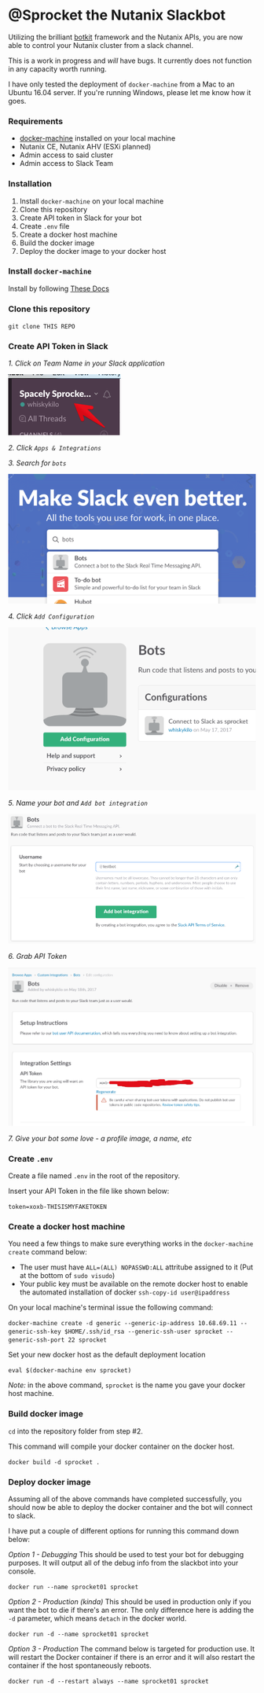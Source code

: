 # @Sprocket the Nutanix Slackbot

Utilizing the brilliant [botkit](https://github.com/howdyai/botkit) framework and the Nutanix APIs, you are now able to control your Nutanix cluster from a slack channel.

This is a work in progress and *will* have bugs. It currently does not function in any capacity worth running.

I have only tested the deployment of `docker-machine` from a Mac to an Ubuntu 16.04 server. If you're running Windows, please let me know how it goes.

### Requirements

* [docker-machine](https://docs.docker.com/machine/install-machine/) installed on your local machine
* Nutanix CE, Nutanix AHV (ESXi planned)
* Admin access to said cluster
* Admin access to Slack Team

### Installation

1. Install `docker-machine` on your local machine
2. Clone this repository
3. Create API token in Slack for your bot
4. Create `.env` file
5. Create a docker host machine
6. Build the docker image
7. Deploy the docker image to your docker host

### Install `docker-machine`

Install by following [These Docs](https://docs.docker.com/machine/install-machine/)

### Clone this repository

`git clone THIS REPO`

### Create API Token in Slack

*1. Click on Team Name in your Slack application*

![IMG](_images/readme00.png)

*2. Click `Apps & Integrations`*

*3. Search for `bots`*

![IMG](_images/readme01.png)

*4. Click `Add Configuration`*

![IMG](_images/readme02.png)

*5. Name your bot and `Add bot integration`*

![IMG](_images/readme03.png)

*6. Grab API Token*

![IMG](_images/readme04.png)

*7. Give your bot some love - a profile image, a name, etc*

### Create `.env`

Create a file named `.env` in the root of the repository.

Insert your API Token in the file like shown below:

`token=xoxb-THISISMYFAKETOKEN`

### Create a docker host machine

You need a few things to make sure everything works in the `docker-machine create` command below:

* The user must have `ALL=(ALL) NOPASSWD:ALL` attritube assigned to it (Put at the bottom of `sudo visudo`)
* Your public key must be available on the remote docker host to enable the automated installation of docker `ssh-copy-id user@ipaddress`

On your local machine's terminal issue the following command:

`docker-machine create -d generic --generic-ip-address 10.68.69.11 --generic-ssh-key $HOME/.ssh/id_rsa --generic-ssh-user sprocket --generic-ssh-port 22 sprocket`

Set your new docker host as the default deployment location

`eval $(docker-machine env sprocket)`

*Note:* in the above command, `sprocket` is the name you gave your docker host machine.

### Build docker image

`cd` into the repository folder from step #2.

This command will compile your docker container on the docker host.

`docker build -d sprocket .`

### Deploy docker image

Assuming all of the above commands have completed successfully, you should now be able to deploy the docker container and the bot will connect to slack.

I have put a couple of different options for running this command down below:

*Option 1 - Debugging*
This should be used to test your bot for debugging purposes. It will output all of the debug info from the slackbot into your console.

`docker run --name sprocket01 sprocket`

*Option 2 - Production (kinda)*
This should be used in production only if you want the bot to die if there's an error. The only difference here is adding the `-d` parameter, which means `detach` in the docker world.

`docker run -d --name sprocket01 sprocket`

*Option 3 - Production*
The command below is targeted for production use. It will restart the Docker container if there is an error and it will also restart the container if the host spontaneously reboots.

`docker run -d --restart always --name sprocket01 sprocket`
